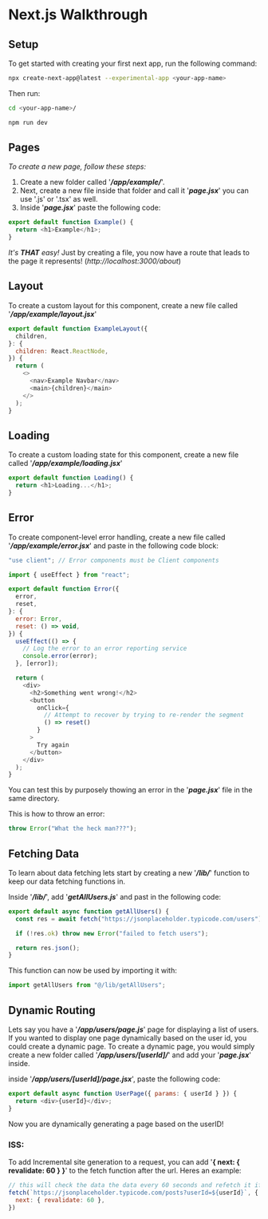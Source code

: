 # Next.js Walkthrough

## Setup

To get started with creating your first next app, run the following command:

```bash
npx create-next-app@latest --experimental-app <your-app-name>
```

Then run:

```bash
cd <your-app-name>/

npm run dev
```

## Pages

_To create a new page, follow these steps:_

1. Create a new folder called '**_/app/example/_**'.
2. Next, create a new file inside that folder and call it '**_page.jsx_**' you can use '.js' or '.tsx' as well.
3. Inside '**_page.jsx_**' paste the following code:

```javascript
export default function Example() {
  return <h1>Example</h1>;
}
```

_It's **THAT** easy!_ Just by creating a file, you now have a route that leads to the page it represents! (_http://localhost:3000/about_)

## Layout

To create a custom layout for this component, create a new file called '**_/app/example/layout.jsx_**'

```javascript
export default function ExampleLayout({
  children,
}: {
  children: React.ReactNode,
}) {
  return (
    <>
      <nav>Example Navbar</nav>
      <main>{children}</main>
    </>
  );
}
```

## Loading

To create a custom loading state for this component, create a new file called '**_/app/example/loading.jsx_**'

```javascript
export default function Loading() {
  return <h1>Loading...</h1>;
}
```

## Error

To create component-level error handling, create a new file called '**_/app/example/error.jsx_**' and paste in the following code block:

```javascript
"use client"; // Error components must be Client components

import { useEffect } from "react";

export default function Error({
  error,
  reset,
}: {
  error: Error,
  reset: () => void,
}) {
  useEffect(() => {
    // Log the error to an error reporting service
    console.error(error);
  }, [error]);

  return (
    <div>
      <h2>Something went wrong!</h2>
      <button
        onClick={
          // Attempt to recover by trying to re-render the segment
          () => reset()
        }
      >
        Try again
      </button>
    </div>
  );
}
```

You can test this by purposely thowing an error in the '**_page.jsx_**' file in the same directory.

This is how to throw an error:

```javascript
throw Error("What the heck man???");
```

## Fetching Data

To learn about data fetching lets start by creating a new '**_/lib/_**' function to keep our data fetching functions in.

Inside '**_/lib/_**', add '**_getAllUsers.js_**' and past in the following code:

```javascript
export default async function getAllUsers() {
  const res = await fetch("https://jsonplaceholder.typicode.com/users");

  if (!res.ok) throw new Error("failed to fetch users");

  return res.json();
}
```

This function can now be used by importing it with:

```javascript
import getAllUsers from "@/lib/getAllUsers";
```

## Dynamic Routing

Lets say you have a '**_/app/users/page.js_**' page for displaying a list of users. If you wanted to display one page dynamically based on the user id, you could create a dynamic page. To create a dynamic page, you would simply create a new folder called '**_/app/users/[userId]/_**' and add your '**_page.jsx_**' inside.

inside '**_/app/users/[userId]/page.jsx_**', paste the following code:

```javascript
export default async function UserPage({ params: { userId } }) {
  return <div>{userId}</div>;
}
```

Now you are dynamically generating a page based on the userID!

### ISS:

To add Incremental site generation to a request, you can add '**{ next: { revalidate: 60 } }**' to the fetch function after the url. Heres an example:

```javascript
// this will check the data the data every 60 seconds and refetch it if necessary
fetch(`https://jsonplaceholder.typicode.com/posts?userId=${userId}`, {
  next: { revalidate: 60 },
})
```
